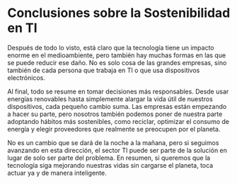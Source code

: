 # Conclusiones sobre la Sostenibilidad en TI

Después de todo lo visto, está claro que la tecnología tiene un impacto enorme en el medioambiente, pero también hay muchas formas en las que se puede reducir ese daño. No es solo cosa de las grandes empresas, sino también de cada persona que trabaja en TI o que usa dispositivos electrónicos.

Al final, todo se resume en tomar decisiones más responsables. Desde usar energías renovables hasta simplemente alargar la vida útil de nuestros dispositivos, cada pequeño cambio suma. Las empresas están empezando a hacer su parte, pero nosotros también podemos poner de nuestra parte adoptando hábitos más sostenibles, como reciclar, optimizar el consumo de energía y elegir proveedores que realmente se preocupen por el planeta.

No es un cambio que se dará de la noche a la mañana, pero si seguimos avanzando en esta dirección, el sector TI puede ser parte de la solución en lugar de solo ser parte del problema. En resumen, si queremos que la tecnología siga mejorando nuestras vidas sin cargarse el planeta, toca actuar ya y de manera inteligente.
